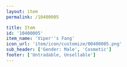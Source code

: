 ```yaml
---
layout: item
permalink: /10400005

title: Item
id: '10400005'
item_name: 'Viper''s Fang'
icon_url: 'item/icon/customize/00400005.png'
sub_header: ['Gender: Male', 'Cosmetic']
footer: ['Untradable, Unsellable']
---
```

